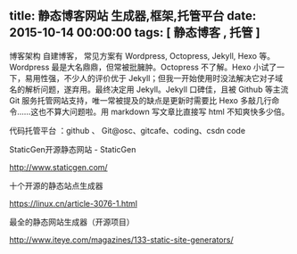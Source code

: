 
title: 静态博客网站 生成器,框架,托管平台
date: 2015-10-14 00:00:00
tags: [ 静态博客  ,  托管  ]
---


博客架构
自建博客， 常见方案有 Wordpress, Octopress, Jekyll, Hexo 等。Wordpress 最是大名鼎鼎，但常被批臃肿。Octopress 不了解。Hexo 小试了一下，易用性强，不少人的评价优于 Jekyll；但我一开始使用时没法解决它对子域名的解析问题，遂弃用。最终决定用 Jekyll。Jekyll 口碑佳，且被 Github 等主流 Git 服务托管网站支持，唯一常被提及的缺点是更新时需要比 Hexo 多敲几行命令……这也不算大问题啦。用 markdown 写文章比直接写 html 不知爽快多少倍。


代码托管平台 ：github 、 Git@osc、gitcafe、coding、csdn code


StaticGen开源静态网站 - StaticGen

http://www.staticgen.com/


十个开源的静态站点生成器

https://linux.cn/article-3076-1.html



最全的静态网站生成器（开源项目） 


http://www.iteye.com/magazines/133-static-site-generators/


<!-- more -->